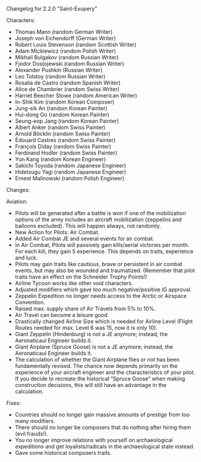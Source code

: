 Changelog for 2.2.0 "Saint-Exupery"

Characters:
- Thomas Mann (random German Writer)
- Joseph von Eichendorff (German Writer)
- Robert Louis Stevenson (random Scottish Writer)
- Adam Mickiewicz (random Polish Writer)
- Mikhail Bulgakov (random Russian Writer)
- Fjodor Dostojewski (random Russian Writer)
- Alexander Pushkin (Russian Writer)
- Leo Tolstoy (random Russian Writer)
- Rosalía de Castro (random Spanish Writer)
- Alice de Chambrier (random Swiss Writer)
- Harriet Beecher Stowe (random American Writer)
- In-Shik Kim (random Korean Composer)
- Jung-sik An (random Korean Painter)
- Hui-dong Go (random Korean Painter)
- Seung-eop Jang (random Korean Painter)
- Albert Anker (random Swiss Painter)
- Arnold Böcklin (random Swiss Painter)
- Édouard Castres (random Swiss Painter)
- François Diday (random Swiss Painter)
- Ferdinand Hodler (random Swiss Painter)
- Yun Kang (random Korean Engineer)
- Sakichi Toyoda (random Japanese Engineer)
- Hidetsugu Yagi (random Japanese Engineer)
- Ernest Malinowski (random Polish Engineer)

Changes:

Aviation:
- Pilots will be generated after a battle is won if one of the mobilization options of the army includes an aircraft mobilization (zeppelins and balloons excluded). This will happen always, not randomly.
- New Action for Pilots: Air Combat.
- Added Air Combat JE and several events for air combat.
- In Air Combat, Pilots will passively gain kills/aerial victories per month. For each kill, they gain 5 experience. This depends on traits, experience and luck.
- Pilots may gain traits like cautious, brave or persistent in air combat events, but may also be wounded and traumatized. (Remember that pilot traits have an effect on the Schneider Trophy Points!)
- Airline Tycoon works like other void characters.
- Adjusted modifiers which gave too much negative/positive IG approval.
- Zeppelin Expedition no longer needs access to the Arctic or Airspace Convention.
- Raised max. supply share of Air Travels from 5% to 10%.
- Air Travel can become a leisure good.
- Drastically changed Airline Size which is needed for Airline Level (Flight Routes needed for max. Level 6 was 15, now it is only 10).
- Giant Zeppelin (Hindenburg) is not a JE anymore; instead, the Aeronaticaul Engineer builds it.
- Giant Airplane (Spruce Goose) is not a JE anymore; instead, the Aeronaticaul Engineer builds it.
- The calculation of whether the Giant Airplane flies or not has been fundamentally revised. The chance now depends primarily on the experience of your aircraft engineer and the characteristics of your pilot. If you decide to recreate the historical “Spruce Goose” when making construction decisions, this will still have an advantage in the calculation.

Fixes:
- Countries should no longer gain massive amounts of prestige from too many modifiers.
- There should no longer be composers that do nothing after hiring them (evil frauds!).
- You no longer improve relations with yourself on archaeological expeditions and get loyalists/radicals in the archaeological state instead.
- Gave some historical composers traits.